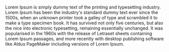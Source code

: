 Lorem Ipsum is simply dummy text of the printing and typesetting 
industry. Lorem Ipsum has been the industry's standard dummy text ever 
since the 1500s, when an unknown printer took a galley of type and 
scrambled it to make a type specimen book. It has survived not only 
five centuries, but also the nice into electronic typesetting, 
remaining essentially unchanged. It was popularised in the 1960s with 
the release of Letraset sheets containing Lorem Ipsum passages, and 
more recently with desktop publishing software like Aldus PageMaker 
including versions of Lorem Ipsum.